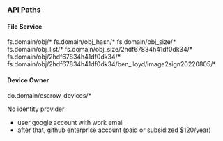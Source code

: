 
### API Paths

#### File Service
fs.domain/obj/*
fs.domain/obj_hash/*
fs.domain/obj_size/*
fs.domain/obj_list/*
fs.domain/obj_size/2hdf67834h41df0dk34/*
fs.domain/obj/2hdf67834h41df0dk34/*
fs.domain/obj/2hdf67834h41df0dk34/ben_lloyd/image2sign20220805/*

#### Device Owner
do.domain/escrow_devices/*




No identity provider
- user google account with work email
- after that, github enterprise account (paid or subsidized $120/year)
